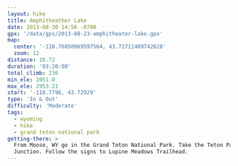 ```yaml
---
layout: hike
title: Amphitheather Lake
date: 2013-08-30 14:56 -0700
gpx: '/data/gps/2013-08-23-amphitheater-lake.gpx'
map:
  center: '-110.76050969597564, 43.72711409742628'
  zoom: 12
distance: 16.72
duration: '03:20:00'
total_climb: 236
min_ele: 2051.0
max_ele: 2953.21
start: '-110.7796, 43.72929'
type: 'In & Out'
difficulty: 'Moderate'
tags:
  - wyoming
  - hike
  - grand teton national park
getting-there: >
  From Moose, WY go in the Grand Teton National Park. Take the Teton Park Rd to Lupine Meadows
  Junction. Follow the signs to Lupine Meadows Trailhead.
---
```

